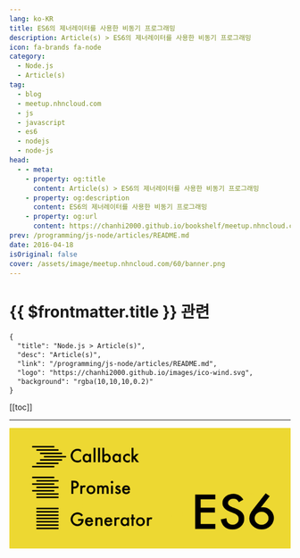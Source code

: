 ```yaml
---
lang: ko-KR
title: ES6의 제너레이터를 사용한 비동기 프로그래밍
description: Article(s) > ES6의 제너레이터를 사용한 비동기 프로그래밍
icon: fa-brands fa-node
category: 
  - Node.js
  - Article(s)
tag: 
  - blog
  - meetup.nhncloud.com
  - js
  - javascript
  - es6
  - nodejs
  - node-js
head:
  - - meta:
    - property: og:title
      content: Article(s) > ES6의 제너레이터를 사용한 비동기 프로그래밍
    - property: og:description
      content: ES6의 제너레이터를 사용한 비동기 프로그래밍
    - property: og:url
      content: https://chanhi2000.github.io/bookshelf/meetup.nhncloud.com/73.html
prev: /programming/js-node/articles/README.md
date: 2016-04-18
isOriginal: false
cover: /assets/image/meetup.nhncloud.com/60/banner.png
---
```


# {{ $frontmatter.title }} 관련

```component VPCard
{
  "title": "Node.js > Article(s)",
  "desc": "Article(s)",
  "link": "/programming/js-node/articles/README.md",
  "logo": "https://chanhi2000.github.io/images/ico-wind.svg",
  "background": "rgba(10,10,10,0.2)"
}
```

[[toc]]

---

<SiteInfo
  name="ES6의 제너레이터를 사용한 비동기 프로그래밍 | NHN Cloud Meetup"
  desc="ES6의 제너레이터를 사용한 비동기 프로그래밍"
  url="https://meetup.nhncloud.com/posts/73"
  logo="https://meetup.nhncloud.com/resources/img/favicon.ico"
  preview="/assets/image/meetup.nhncloud.com/60/banner.png"/>

![ES6](/assets/image/meetup.nhncloud.com/60/banner.png)

<!-- TODO: 작성 -->
